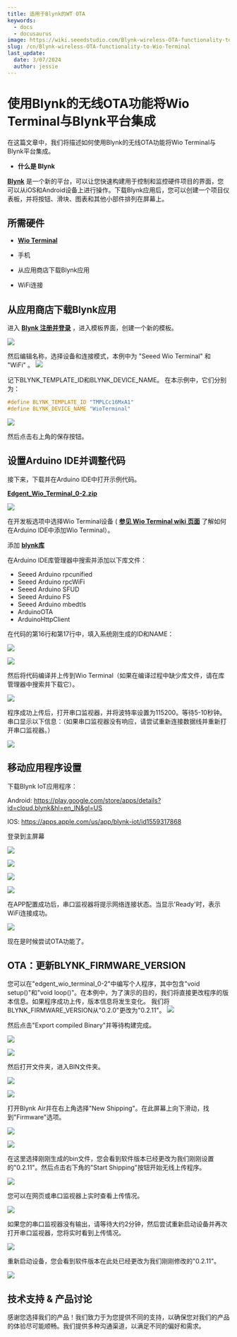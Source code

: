 ```yaml
---
title: 适用于Blynk的WT OTA
keywords:
  - docs
  - docusaurus
image: https://wiki.seeedstudio.com/Blynk-wireless-OTA-functionality-to-Wio-Terminal/
slug: /cn/Blynk-wireless-OTA-functionality-to-Wio-Terminal
last_update:
  date: 3/07/2024
  author: jessie
---
```


# 使用Blynk的无线OTA功能将Wio Terminal与Blynk平台集成

在这篇文章中，我们将描述如何使用Blynk的无线OTA功能将Wio Terminal与Blynk平台集成。

- **什么是 Blynk**

[**Blynk**](https://blynk.io/) 是一个新的平台，可以让您快速构建用于控制和监控硬件项目的界面，您可以从iOS和Android设备上进行操作。下载Blynk应用后，您可以创建一个项目仪表板，并将按钮、滑块、图表和其他小部件排列在屏幕上。

## 所需硬件

- [**Wio Terminal**](https://www.seeedstudio.com/Wio-Terminal-p-4509.html)

- 手机
- 从应用商店下载Blynk应用
- WiFi连接

## 从应用商店下载Blynk应用

进入 [**Blynk 注册并登录**](https://blynk.cloud/dashboard/login) ，进入模板界面，创建一个新的模板。

![](https://files.seeedstudio.com/wiki/Blynk-wireless-OTA-functionality-to-Wio-Termina/1.png)

然后编辑名称，选择设备和连接模式，本例中为 "Seeed Wio Terminal" 和 "WiFi" 。
![](https://files.seeedstudio.com/wiki/Blynk-wireless-OTA-functionality-to-Wio-Termina/60.jpg)

记下BLYNK_TEMPLATE_ID和BLYNK_DEVICE_NAME。
在本示例中，它们分别为：

```C++
#define BLYNK_TEMPLATE_ID "TMPLCc16MxA1"
#define BLYNK_DEVICE_NAME "WioTerminal"
```

![](https://files.seeedstudio.com/wiki/Blynk-wireless-OTA-functionality-to-Wio-Termina/3.png)

然后点击右上角的保存按钮。

## 设置Arduino IDE并调整代码

接下来，下载并在Arduino IDE中打开示例代码。

[**Edgent_Wio_Terminal_0-2.zip**](https://files.seeedstudio.com/wiki/Blynk-wireless-OTA-functionality-to-Wio-Termina/Edgent_Wio_Terminal_0-2.zip)

![](https://files.seeedstudio.com/wiki/Blynk-wireless-OTA-functionality-to-Wio-Termina/4.jpg)

在开发板选项中选择Wio Terminal设备 ( [**参见 Wio Terminal wiki 页面**](https://blynk.cloud/dashboard/login) 了解如何在Arduino IDE中添加Wio Terminal）。

添加 [**blynk库**](https://github.com/blynkkk/blynk-library)

在Arduino IDE库管理器中搜索并添加以下库文件：

- Seeed Arduino rpcunified
- Seeed Arduino rpcWiFi
- Seeed Arduino SFUD
- Seeed Arduino FS
- Seeed Arduino mbedtls
- ArduinoOTA
- ArduinoHttpClient

在代码的第16行和第17行中，填入系统刚生成的ID和NAME：

![](https://files.seeedstudio.com/wiki/Blynk-wireless-OTA-functionality-to-Wio-Termina/5.jpg)

![](https://files.seeedstudio.com/wiki/Blynk-wireless-OTA-functionality-to-Wio-Termina/6.jpg)

然后将代码编译并上传到Wio Terminal（如果在编译过程中缺少库文件，请在库管理器中搜索并下载它）。

![](https://files.seeedstudio.com/wiki/Blynk-wireless-OTA-functionality-to-Wio-Termina/7.png)

程序成功上传后，打开串口监视器，并将波特率设置为115200。等待5-10秒钟。串口显示以下信息：（如果串口监视器没有响应，请尝试重新连接数据线并重新打开串口监视器。）

![](https://files.seeedstudio.com/wiki/Blynk-wireless-OTA-functionality-to-Wio-Termina/8.jpg)

## 移动应用程序设置

下载Blynk IoT应用程序：

Android: <https://play.google.com/store/apps/details?id=cloud.blynk&hl=en_IN&gl=US>

IOS: <https://apps.apple.com/us/app/blynk-iot/id1559317868>

登录到主屏幕

![](https://files.seeedstudio.com/wiki/Blynk-wireless-OTA-functionality-to-Wio-Termina/xinshouji111.png)

![](https://files.seeedstudio.com/wiki/Blynk-wireless-OTA-functionality-to-Wio-Termina/xinshouji222.png)

![](https://files.seeedstudio.com/wiki/Blynk-wireless-OTA-functionality-to-Wio-Termina/xinshouji333.png)

![](https://files.seeedstudio.com/wiki/Blynk-wireless-OTA-functionality-to-Wio-Termina/xinshouji4454.png)

在APP配置成功后，串口监视器将提示网络连接状态。当显示'Ready'时，表示WiFi连接成功。

![](https://files.seeedstudio.com/wiki/Blynk-wireless-OTA-functionality-to-Wio-Termina/21.jpg)

现在是时候尝试OTA功能了。

## OTA：更新BLYNK_FIRMWARE_VERSION

您可以在"edgent_wio_terminal_0-2"中编写个人程序，其中包含"void setup()"和"void loop()"。在本例中，为了演示的目的，我们将直接更改程序的版本信息。如果程序成功上传，版本信息将发生变化。
我们将BLYNK_FIRMWARE_VERSION从"0.2.0"更改为"0.2.11"。
![](https://files.seeedstudio.com/wiki/Blynk-wireless-OTA-functionality-to-Wio-Termina/22.jpg)

然后点击"Export compiled Binary"并等待构建完成。

![](https://files.seeedstudio.com/wiki/Blynk-wireless-OTA-functionality-to-Wio-Termina/23.jpg)

![](https://files.seeedstudio.com/wiki/Blynk-wireless-OTA-functionality-to-Wio-Termina/24.png)

然后打开文件夹，进入BIN文件夹。

![](https://files.seeedstudio.com/wiki/Blynk-wireless-OTA-functionality-to-Wio-Termina/25.jpg)

![](https://files.seeedstudio.com/wiki/Blynk-wireless-OTA-functionality-to-Wio-Termina/26.jpg)

打开Blynk Air并在右上角选择"New Shipping"。在此屏幕上向下滑动，找到"Firmware"选项。

![](https://files.seeedstudio.com/wiki/Blynk-wireless-OTA-functionality-to-Wio-Termina/27.jpg)

![](https://files.seeedstudio.com/wiki/Blynk-wireless-OTA-functionality-to-Wio-Termina/28.jpg)

在这里选择刚刚生成的bin文件，您会看到软件版本已经更改为我们刚刚设置的"0.2.11"。然后点击右下角的"Start Shipping"按钮开始无线上传程序。

![](https://files.seeedstudio.com/wiki/Blynk-wireless-OTA-functionality-to-Wio-Termina/29.jpg)

您可以在网页或串口监视器上实时查看上传情况。

![](https://files.seeedstudio.com/wiki/Blynk-wireless-OTA-functionality-to-Wio-Termina/30.jpg)

如果您的串口监视器没有输出，请等待大约2分钟，然后尝试重新启动设备并再次打开串口监视器，您将实时看到上传情况。

![](https://files.seeedstudio.com/wiki/Blynk-wireless-OTA-functionality-to-Wio-Termina/31.jpg)

重新启动设备，您会看到软件版本在此处已经更改为我们刚刚修改的"0.2.11"。

![](https://files.seeedstudio.com/wiki/Blynk-wireless-OTA-functionality-to-Wio-Termina/32.jpg)

## 技术支持 & 产品讨论

感谢您选择我们的产品！我们致力于为您提供不同的支持，以确保您对我们的产品的体验尽可能顺畅。我们提供多种沟通渠道，以满足不同的偏好和需求。

<div class="button_tech_support_container">
<a href="https://forum.seeedstudio.com/" class="button_forum"></a> 
<a href="https://www.seeedstudio.com/contacts" class="button_email"></a>
</div>

<div class="button_tech_support_container">
<a href="https://discord.gg/eWkprNDMU7" class="button_discord"></a> 
<a href="https://github.com/Seeed-Studio/wiki-documents/discussions/69" class="button_discussion"></a>
</div>
